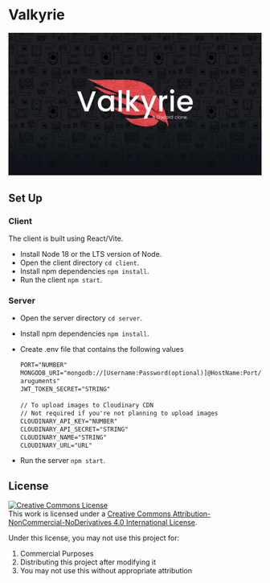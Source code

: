 # Valkyrie
![Valkyrie Banner](assets/valk_banner.png?raw=true "Valkyrie Banner")

## Set Up
### Client
The client is built using React/Vite.
  - Install Node 18 or the LTS version of Node.
  - Open the client directory `cd client`.
  - Install npm dependencies `npm install`.
  - Run the client `npm start`.
  
### Server
  - Open the server directory `cd server`.
  - Install npm dependencies `npm install`.
  - Create .env file that contains the following values
  
        PORT="NUMBER"
        MONGODB_URI="mongodb://[Username:Password(optional)]@HostName:Port/?aruguments"
        JWT_TOKEN_SECRET="STRING"
        
        // To upload images to Cloudinary CDN
        // Not required if you're not planning to upload images
        CLOUDINARY_API_KEY="NUMBER"
        CLOUDINARY_API_SECRET="STRING"
        CLOUDINARY_NAME="STRING"
        CLOUDINARY_URL="URL"

  - Run the server `npm start`.

## License

<a rel="license" href="http://creativecommons.org/licenses/by-nc-nd/4.0/"><img alt="Creative Commons License" style="border-width:0" src="https://i.creativecommons.org/l/by-nc-nd/4.0/88x31.png" /></a><br />This work is licensed under a <a rel="license" href="http://creativecommons.org/licenses/by-nc-nd/4.0/">Creative Commons Attribution-NonCommercial-NoDerivatives 4.0 International License</a>.

Under this license, you may not use this project for:

1. Commercial Purposes
2. Distributing this project after modifying it
3. You may not use this without appropriate attribution
